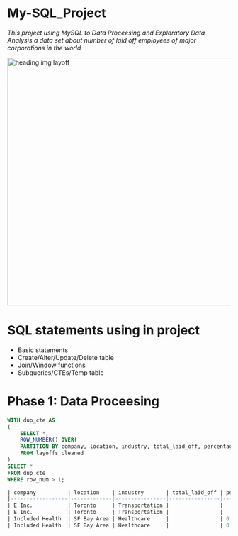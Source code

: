 # **My-SQL_Project**
*This project using MySQL to Data Proceesing and Exploratory Data Analysis a data set about number of laid off employees of major corporations in the world*

<img width="558" alt="heading img layoff" src="https://github.com/user-attachments/assets/d602328c-61ab-4464-a3f3-523b35c8be61">


# **SQL statements using in project**
- Basic statements
- Create/Alter/Update/Delete table
- Join/Window functions
- Subqueries/CTEs/Temp table

# **Phase 1: Data Proceesing**

```sql
WITH dup_cte AS
(
    SELECT *,
    ROW_NUMBER() OVER(
    PARTITION BY company, location, industry, total_laid_off, percentage_laid_off, 'date', stage, funds_raised_millions) AS row_num
    FROM layoffs_cleaned
)
SELECT *
FROM dup_cte
WHERE row_num > 1;

| company          | location    | industry       | total_laid_off | percentage_laid_off | date       | stage     | country      | funds_raised_millions |
|------------------|-------------|----------------|----------------|---------------------|------------|-----------|--------------|-----------------------|
| E Inc.           | Toronto     | Transportation |                |                     | 12/16/2022 | Post-IPO  | Canada       |                       |
| E Inc.           | Toronto     | Transportation |                |                     | 12/16/2022 | Post-IPO  | Canada       |                       |
| Included Health  | SF Bay Area | Healthcare     |                | 0.06                | 7/25/2022  | Series E  | United States| 272                   |
| Included Health  | SF Bay Area | Healthcare     |                | 0.06                | 7/25/2022  | Series E  | United States| 272                   |



